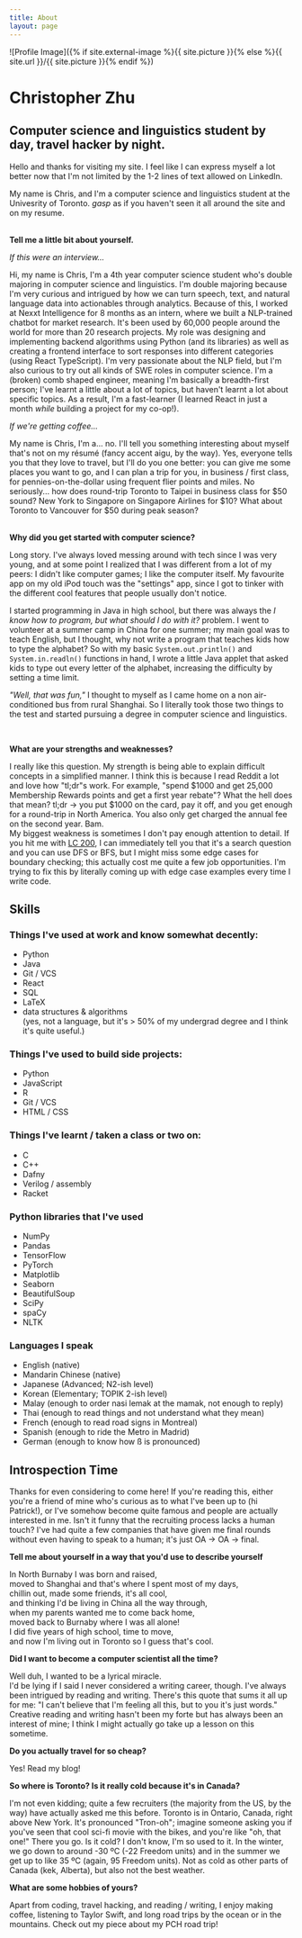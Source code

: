 ```yaml
---
title: About
layout: page
---
```

![Profile Image]({% if site.external-image %}{{ site.picture }}{% else %}{{ site.url }}/{{ site.picture }}{% endif %})

<h1>Christopher Zhu</h1>
<h2>Computer science and linguistics student by day, travel hacker by night. </h2>

<p>
Hello and thanks for visiting my site. I feel like I can express myself a lot better now that I'm not limited by the 1-2 lines of text allowed on LinkedIn. 
	
My name is Chris, and I'm a computer science and linguistics student at the Univesrity of Toronto. *gasp* as if you haven't seen it all around the site and on my resume. </p>

<br>
<b>Tell me a little bit about yourself.</b>

<i>If this were an interview...</i>
<p>
	Hi, my name is Chris, I'm a 4th year computer science student who's double majoring in computer science and linguistics. I'm double majoring because I'm very curious and intrigued by how we can turn speech, text, and natural language data into actionables through analytics. 
	Because of this, I worked at Nexxt Intelligence for 8 months as an intern, where we built a NLP-trained chatbot for market research. It's been used by 60,000 people around the world for more than 20 research projects. My role was designing and implementing backend algorithms using Python (and its libraries) as well as creating a frontend interface to sort responses into different categories (using React TypeScript). 
	I'm very passionate about the NLP field, but I'm also curious to try out all kinds of SWE roles in computer science. I'm a (broken) comb shaped engineer, meaning I'm basically a breadth-first person; I've learnt a little about a lot of topics, but haven't learnt a lot about specific topics. As a result, I'm a fast-learner (I learned React in just a month <i>while</i> building a project for my co-op!). 
</p>


<i>If we're getting coffee...</i>

<p>My name is Chris, I'm a... no. I'll tell you something interesting about myself that's not on my résumé (fancy accent aigu, by the way). Yes, everyone tells you that they love to travel, but I'll do you one better: you can give me some places you want to go, and I can plan a trip for you, in business / first class, for pennies-on-the-dollar using frequent flier points and miles. No seriously... how does round-trip Toronto to Taipei in business class for $50 sound? New York to Singapore on Singapore Airlines for $10? What about Toronto to Vancouver for $50 during peak season? </p>

<br>
<b> Why did you get started with computer science?</b>

<p>Long story. I've always loved messing around with tech since I was very young, and at some point I realized that I was different from a lot of my peers: I didn't like computer games; I like the computer itself. My favourite app on my old iPod touch was the "settings" app, since I got to tinker with the different cool features that people usually don't notice. 

I started programming in Java in high school, but there was always the <i>I know how to program, but what should I do with it?</i> problem. I went to volunteer at a summer camp in China for one summer; my main goal was to teach English, but I thought, why not write a program that teaches kids how to type the alphabet? So with my basic <code>System.out.println()</code> and <code>System.in.readln()</code> functions in hand, I wrote a little Java applet that asked kids to type  out every letter of the alphabet, increasing the difficulty by setting a time limit. 

<i>"Well, that was fun,"</i> I thought to myself as I came home on a non air-conditioned bus from rural Shanghai. So I literally took those two things to the test and started pursuing a degree in computer science and linguistics. </p>

<br>

<b> What are your strengths and weaknesses? </b>
<p>
	I really like this question. My strength is being able to explain difficult concepts in a simplified manner. I think this is because I read Reddit a lot and love how "tl;dr"s work. For example, "spend $1000 and get 25,000 Membership Rewards points and get a first year rebate"? What the hell does that mean? tl;dr -> you put $1000 on the card, pay it off, and you get enough for a round-trip in North America. You also only get charged the annual fee on the second year. Bam.
	<br>
	My biggest weakness is sometimes I don't pay enough attention to detail. If you hit me with <a href="https://leetcode.com/problems/number-of-islands/">LC 200</a>, I can immediately tell you that it's a search question and you can use DFS or BFS, but I might miss some edge cases for boundary checking; this actually cost me quite a few job opportunities. I'm trying to fix this by literally coming up with edge case examples every time I write code. 
</p>

<h2>Skills</h2>
<h3>Things I've used at work and know somewhat decently: </h3>
	
<ul class="skill-list">
	<li>Python</li>
	<li>Java</li>
	<li>Git / VCS</li>
	<li>React</li>
	<li>SQL</li>
	<li>LaTeX</li>
	<li>data structures & algorithms</li> (yes, not a language, but it's > 50% of my undergrad degree and I think it's quite useful.)
</ul>

<h3> Things I've used to build side projects: </h3>
<ul class="skill-list-2">
	<li>Python</li>
	<li>JavaScript</li>
	<li>R</li>
	<li>Git / VCS</li>
	<li>HTML / CSS</li>
</ul>

<h3> Things I've learnt / taken a class or two on: </h3>
<ul class="skill-list-3">
	<li>C</li>
	<li>C++</li>
	<li>Dafny</li>
	<li>Verilog / assembly</li>
	<li>Racket</li>
</ul>

<h3> Python libraries that I've used </h3>
<ul class="python-lib">
	<li>NumPy</li>
	<li>Pandas</li>
	<li>TensorFlow</li>
	<li>PyTorch</li>
	<li>Matplotlib</li>
	<li>Seaborn</li>
	<li>BeautifulSoup</li>
	<li>SciPy</li>
	<li>spaCy</li>
	<li>NLTK</li>

</ul>

<h3>Languages I speak</h3>
<ul class="lang">
	<li>English (native)</li>
	<li>Mandarin Chinese (native)</li>
	<li>Japanese (Advanced; N2-ish level)</li>
	<li>Korean (Elementary; TOPIK 2-ish level)</li>
	<li>Malay (enough to order nasi lemak at the mamak, not enough to reply)</li>
	<li>Thai (enough to read things and not understand what they mean)</li>
	<li>French (enough to read road signs in Montreal)</li>
	<li>Spanish (enough to ride the Metro in Madrid)</li>
	<li>German (enough to know how ß is pronounced)</li>
</ul>

<h2> Introspection Time </h2>

<p> Thanks for even considering to come here! If you're reading this, either you're a friend of mine who's curious as to what I've been up to (hi Patrick!), or I've somehow become quite famous and people are actually interested in me. Isn't it funny that the recruiting process lacks a human touch? I've had quite a few companies that have given me final rounds without even having to speak to a human; it's just OA -> OA ->  final.
</p>
	
<b>Tell me about yourself in a way that you'd use to describe yourself </b>
<p>
	In North Burnaby I was born and raised, 
	<br>
	moved to Shanghai and that's where I spent most of my days, 
	<br>
	chillin out, made some friends, it's all cool,
	<br>
	and thinking I'd be living in China all the way through, 
	<br>
	when my parents wanted me to come back home, 
	<br>
	moved back to Burnaby where I was all alone! 
	<br>
	I did five years of high school, time to move, 
	<br>
	and now I'm living out in Toronto so I guess that's cool.
	<br>
</p>

<b>Did I want to become a computer scientist all the time?</b>
<p>
	Well duh, I wanted to be a lyrical miracle.
	<br>
	I'd be lying if I said I never considered a writing career, though. I've always been intrigued by reading and writing. There's this quote that sums it all up for me: "I can't believe that I'm feeling all this, but to you it's just words." Creative reading and writing hasn't been my forte but has always been an interest of mine; I think I might actually go take up a lesson on this sometime. 
</p>

<b>Do you actually travel for so cheap?</b>
<p>Yes! Read my blog!</p>

<b>So where is Toronto? Is it really cold because it's in Canada?</b>
<p>
	I'm not even kidding; quite a few recruiters (the majority from the US, by the way) have actually asked me this before. Toronto is in Ontario, Canada, right above New York. It's pronounced "Tron-oh"; imagine someone asking you if you've seen that cool sci-fi movie with the bikes, and you're like "oh, that one!" There you go. 
	Is it cold? I don't know, I'm so used to it. In the winter, we go down to around -30 ºC (-22 Freedom units) and in the summer we get up to like 35 ºC (again, 95 Freedom units). Not as cold as other parts of Canada (kek, Alberta), but also not the best weather. 
</p>

<b>What are some hobbies of yours?</b>
<p>
	Apart from coding, travel hacking, and reading / writing, I enjoy making coffee, listening to Taylor Swift, and long road trips by the ocean or in the mountains. Check out my piece about my PCH road trip!
</p>
